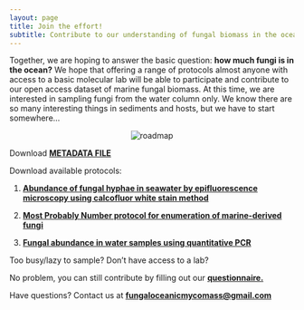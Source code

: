 ```yaml
---
layout: page
title: Join the effort!
subtitle: Contribute to our understanding of fungal biomass in the ocean
---
```




  Together, we are hoping to answer the basic question: **how much fungi is in the ocean?** We hope that offering a range of protocols almost anyone with access to a basic molecular lab will be able to participate and contribute to our open access dataset of marine fungal biomass. At this time, we are interested in sampling fungi from the water column only.  We know there are so many interesting things in sediments and hosts, but we have to start somewhere…




<p align="center">
<img src="https://FOMO-project.github.io/assets/img/roadmap.jpg" alt="roadmap" />
</p>





Download [**METADATA FILE**](https://docs.google.com/spreadsheets/d/1tNFaM1WcGtobfYW6NMHnoxSZ8aAvDh-e/edit?usp=sharing&ouid=110207722181876731396&rtpof=true&sd=true)

Download available protocols:

1. [**Abundance of fungal hyphae in seawater by epifluorescence microscopy using calcofluor white stain method**](https://drive.google.com/file/d/1wNzlx4NDy6sPkmKPcJEp0qIE2YSe_b6G/view?usp=sharing)

2. [**Most Probably Number protocol for enumeration of marine-derived fungi**](https://drive.google.com/file/d/1Ju6_9hCRdO3vlh2RBsNtBbpNUikpsh8a/view?usp=sharing)

3. [**Fungal abundance in water samples using quantitative PCR**](https://drive.google.com/file/d/1cfTI365G1VvMy-3Ef4lvCaQ5Z1T3guV4/view?usp=sharing)




Too busy/lazy to sample?  Don’t have access to a lab?


No problem, you can still contribute by filling out our [**questionnaire.**](https://forms.gle/ELZXXouvrJXhB6ck7)
  
  
Have questions?  Contact us at **fungaloceanicmycomass@gmail.com**


